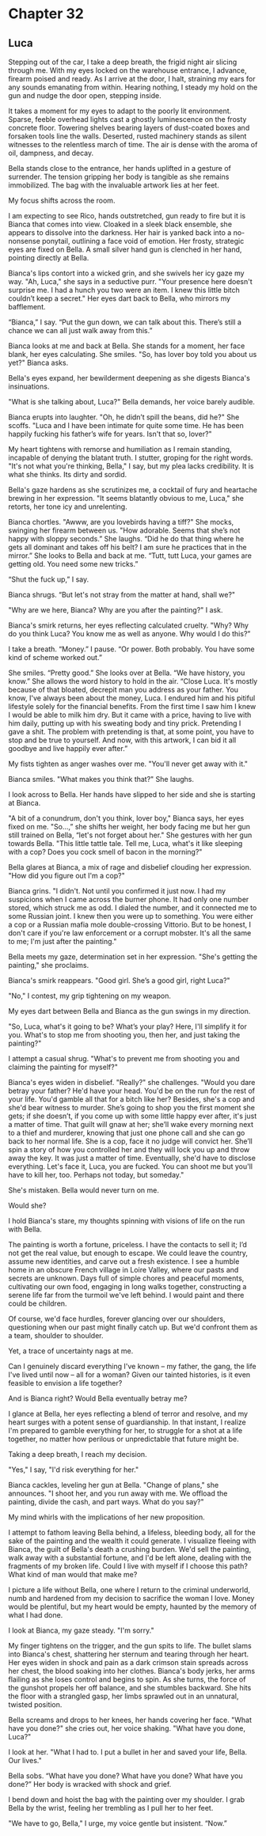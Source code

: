 # Chapter 32
## Luca
 
Stepping out of the car, I take a deep breath, the frigid night air slicing through me. With my eyes locked on the warehouse entrance, I advance, firearm poised and ready. As I arrive at the door, I halt, straining my ears for any sounds emanating from within. Hearing nothing, I steady my hold on the gun and nudge the door open, stepping inside.
 
It takes a moment for my eyes to adapt to the poorly lit environment. Sparse, feeble overhead lights cast a ghostly luminescence on the frosty concrete floor. Towering shelves bearing layers of dust-coated boxes and forsaken tools line the walls. Deserted, rusted machinery stands as silent witnesses to the relentless march of time. The air is dense with the aroma of oil, dampness, and decay. 

Bella stands close to the entrance, her hands uplifted in a gesture of surrender. The tension gripping her body is tangible as she remains immobilized. The bag with the invaluable artwork lies at her feet.
 
My focus shifts across the room. 

I am expecting to see Rico, hands outstretched, gun ready to fire but it is Bianca that comes into view. Cloaked in a sleek black ensemble, she appears to dissolve into the darkness. Her hair is yanked back into a no-nonsense ponytail, outlining a face void of emotion. Her frosty, strategic eyes are fixed on Bella. A small silver hand gun is clenched in her hand, pointing directly at Bella.
 
Bianca's lips contort into a wicked grin, and she swivels her icy gaze my way. "Ah, Luca," she says in a seductive purr. "Your presence here doesn't surprise me. I had a hunch you two were an item. I knew this little bitch couldn’t keep a secret." Her eyes dart back to Bella, who mirrors my bafflement.
 
“Bianca,” I say. “Put the gun down, we can talk about this. There’s still a chance we can all just walk away from this.”
 
Bianca looks at me and back at Bella. She stands for a moment, her face blank, her eyes calculating. She smiles. "So, has lover boy told you about us yet?" Bianca asks.
 
Bella's eyes expand, her bewilderment deepening as she digests Bianca's insinuations. 
 
"What is she talking about, Luca?" Bella demands, her voice barely audible.
 
Bianca erupts into laughter. "Oh, he didn’t spill the beans, did he?" She scoffs. "Luca and I have been intimate for quite some time. He has been happily fucking his father’s wife for years. Isn't that so, lover?" 

My heart tightens with remorse and humiliation as I remain standing, incapable of denying the blatant truth. I stutter, groping for the right words. "It's not what you're thinking, Bella," I say, but my plea lacks credibility. It is what she thinks. Its dirty and sordid. 
 
Bella's gaze hardens as she scrutinizes me, a cocktail of fury and heartache brewing in her expression. "It seems blatantly obvious to me, Luca," she retorts, her tone icy and unrelenting.
 
Bianca chortles. "Awww, are you lovebirds having a tiff?" She mocks, swinging her firearm between us. "How adorable. Seems that she’s not happy with sloppy seconds.” She laughs. “Did he do that thing where he gets all dominant and takes off his belt? I am sure he practices that in the mirror.” She looks to Bella and back at me. “Tutt, tutt Luca, your games are getting old. You need some new tricks.”
 
“Shut the fuck up,” I say. 
 
Bianca shrugs. “But let's not stray from the matter at hand, shall we?"
 
"Why are we here, Bianca? Why are you after the painting?" I ask.
 
Bianca's smirk returns, her eyes reflecting calculated cruelty. "Why? Why do you think Luca? You know me as well as anyone. Why would I do this?”
 
I take a breath. “Money.” I pause. “Or power. Both probably. You have some kind of scheme worked out.”
 
She smiles. “Pretty good.” She looks over at Bella. “We have history, you know.” She allows the word history to hold in the air. “Close Luca. It's mostly because of that bloated, decrepit man you address as your father. You know, I've always been about the money, Luca. I endured him and his pitiful lifestyle solely for the financial benefits. From the first time I saw him I knew I would be able to milk him dry. But it came with a price, having to live with him daily, putting up with his sweating body and tiny prick. Pretending I gave a shit. The problem with pretending is that, at some point, you have to stop and be true to yourself. And now, with this artwork, I can bid it all goodbye and live happily ever after.”
 
My fists tighten as anger washes over me. "You'll never get away with it."

Bianca smiles. "What makes you think that?" She laughs. 

I look across to Bella. Her hands have slipped to her side and she is starting at Bianca. 

"A bit of a conundrum, don't you think, lover boy," Bianca says, her eyes fixed on me. "So…,” she shifts her weight, her body facing me but her gun still trained on Bella, “let's not forget about her." She gestures with her gun towards Bella. "This little tattle tale. Tell me, Luca, what's it like sleeping with a cop? Does you cock smell of bacon in the morning?"
 
Bella glares at Bianca, a mix of rage and disbelief clouding her expression. "How did you figure out I'm a cop?"
 
Bianca grins. "I didn't. Not until you confirmed it just now. I had my suspicions when I came across the burner phone. It had only one number stored, which struck me as odd. I dialed the number, and it connected me to some Russian joint. I knew then you were up to something. You were either a cop or a Russian mafia mole double-crossing Vittorio. But to be honest, I don't care if you're law enforcement or a corrupt mobster. It's all the same to me; I'm just after the painting."
 
Bella meets my gaze, determination set in her expression. "She's getting the painting," she proclaims.
 
Bianca's smirk reappears. "Good girl. She’s a good girl, right Luca?"
 
"No," I contest, my grip tightening on my weapon.
 
My eyes dart between Bella and Bianca as the gun swings in my direction.
 
"So, Luca, what's it going to be? What’s your play? Here, I'll simplify it for you. What's to stop me from shooting you, then her, and just taking the painting?"
 
I attempt a casual shrug. "What's to prevent me from shooting you and claiming the painting for myself?"
 
Bianca's eyes widen in disbelief. "Really?" she challenges. "Would you dare betray your father? He'd have your head. You'd be on the run for the rest of your life. You'd gamble all that for a bitch like her? Besides, she's a cop and she'd bear witness to murder. She’s going to shop you the first moment she gets; if she doesn’t, if you come up with some little happy ever after, it's just a matter of time. That guilt will gnaw at her; she’ll wake every morning next to a thief and murderer, knowing that just one phone call and she can go back to her normal life. She is a cop, face it no judge will convict her. She’ll spin a story of how you controlled her and they will lock you up and throw away the key. It was just a matter of time. Eventually, she'd have to disclose everything. Let's face it, Luca, you are fucked. You can shoot me but you'll have to kill her, too. Perhaps not today, but someday."
 
She's mistaken. Bella would never turn on me.
 
Would she?
 
I hold Bianca's stare, my thoughts spinning with visions of life on the run with Bella.
 
The painting is worth a fortune, priceless. I have the contacts to sell it; I’d not get the real value, but enough to escape. We could leave the country, assume new identities, and carve out a fresh existence. I see a humble home in an obscure French village in Loire Valley, where our pasts and secrets are unknown. Days full of simple chores and peaceful moments, cultivating our own food, engaging in long walks together, constructing a serene life far from the turmoil we've left behind. I would paint and there could be children.
 
Of course, we'd face hurdles, forever glancing over our shoulders, questioning when our past might finally catch up. But we'd confront them as a team, shoulder to shoulder.
 
Yet, a trace of uncertainty nags at me.
 
Can I genuinely discard everything I've known – my father, the gang, the life I've lived until now – all for a woman? Given our tainted histories, is it even feasible to envision a life together?
 
And is Bianca right? Would Bella eventually betray me?
 
I glance at Bella, her eyes reflecting a blend of terror and resolve, and my heart surges with a potent sense of guardianship. In that instant, I realize I'm prepared to gamble everything for her, to struggle for a shot at a life together, no matter how perilous or unpredictable that future might be.
 
Taking a deep breath, I reach my decision.
 
"Yes," I say, "I'd risk everything for her."
 
Bianca cackles, leveling her gun at Bella. "Change of plans," she announces. "I shoot her, and you run away with me. We offload the painting, divide the cash, and part ways. What do you say?"
 
My mind whirls with the implications of her new proposition.
 
I attempt to fathom leaving Bella behind, a lifeless, bleeding body, all for the sake of the painting and the wealth it could generate. I visualize fleeing with Bianca, the guilt of Bella's death a crushing burden. We'd sell the painting, walk away with a substantial fortune, and I'd be left alone, dealing with the fragments of my broken life. Could I live with myself if I choose this path? What kind of man would that make me?
 
I picture a life without Bella, one where I return to the criminal underworld, numb and hardened from my decision to sacrifice the woman I love. Money would be plentiful, but my heart would be empty, haunted by the memory of what I had done.
 
I look at Bianca, my gaze steady. "I'm sorry."
 
My finger tightens on the trigger, and the gun spits to life. The bullet slams into Bianca's chest, shattering her sternum and tearing through her heart. Her eyes widen in shock and pain as a dark crimson stain spreads across her chest, the blood soaking into her clothes. Bianca's body jerks, her arms flailing as she loses control and begins to spin. As she turns, the force of the gunshot propels her off balance, and she stumbles backward. She hits the floor with a strangled gasp, her limbs sprawled out in an unnatural, twisted position.
 
Bella screams and drops to her knees, her hands covering her face. "What have you done?" she cries out, her voice shaking. "What have you done, Luca?"
 
I look at her. "What I had to. I put a bullet in her and saved your life, Bella. Our lives."
 
Bella sobs. “What have you done? What have you done? What have you done?” Her body is wracked with shock and grief. 

I bend down and hoist the bag with the painting over my shoulder. I grab Bella by the wrist, feeling her trembling as I pull her to her feet.
 
"We have to go, Bella," I urge, my voice gentle but insistent. “Now.”